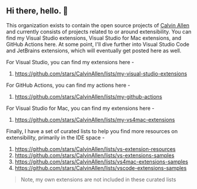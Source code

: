 ## Hi there, hello. 👋

This organization exists to contain the open source projects of [Calvin Allen](https://github.com/CalvinAllen) and currently consists of projects related to or around extensibility. You can find my Visual Studio extensions, Visual Studio for Mac extensions, and GitHub Actions here. At some point, I'll dive further into Visual Studio Code and JetBrains extensions, which will eventually get posted here as well.

For Visual Studio, you can find my extensions here - 

1. https://github.com/stars/CalvinAllen/lists/my-visual-studio-extensions
   
For GitHub Actions, you can find my actions here - 

1. https://github.com/stars/CalvinAllen/lists/my-github-actions

For Visual Studio for Mac, you can find my extensions here -

1. https://github.com/stars/CalvinAllen/lists/my-vs4mac-extensions

Finally, I have a set of curated lists to help you find more resources on extensibility, primarily in the IDE space - 

1. https://github.com/stars/CalvinAllen/lists/vs-extension-resources
2. https://github.com/stars/CalvinAllen/lists/vs-extensions-samples
3. https://github.com/stars/CalvinAllen/lists/vs4mac-extensions-samples
4. https://github.com/stars/CalvinAllen/lists/vscode-extensions-samples

> Note, my own extensions are not included in these curated lists
